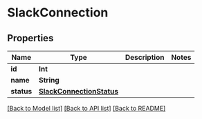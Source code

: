 # SlackConnection

## Properties

Name | Type | Description | Notes
------------ | ------------- | ------------- | -------------
**id** | **Int** |  | 
**name** | **String** |  | 
**status** | [**SlackConnectionStatus**](SlackConnectionStatus.md) |  | 

[[Back to Model list]](../README.md#documentation-for-models) [[Back to API list]](../README.md#documentation-for-api-endpoints) [[Back to README]](../README.md)


